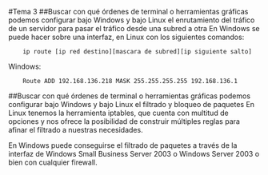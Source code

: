 #Tema 3
##Buscar con qué órdenes de terminal o herramientas gráficas podemos configurar bajo Windows y bajo Linux el enrutamiento del tráfico de un servidor para pasar el tráfico desde una subred a otra
En Windows se puede hacer sobre una interfaz, en Linux con los siguientes comandos:
```
	ip route [ip red destino][mascara de subred][ip siguiente salto]
```
Windows:
````
	Route ADD 192.168.136.218 MASK 255.255.255.255 192.168.136.1
````
##Buscar con qué órdenes de terminal o herramientas gráficas podemos configurar bajo Windows y bajo Linux el filtrado y bloqueo de paquetes
En Linux tenemos la herramienta iptables, que cuenta con multitud de opciones y nos ofrece la posibilidad de construir múltiples reglas para afinar el filtrado a nuestras necesidades.

En Windows puede conseguirse el filtrado de paquetes a través de la interfaz de Windows Small Business Server 2003 o Windows Server 2003 o bien con cualquier firewall.
